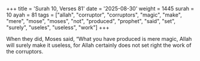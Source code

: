 +++
title = 'Surah 10, Verses 81'
date = '2025-08-30'
weight = 1445
surah = 10
ayah = 81
tags = ["allah", "corruptor", "corruptors", "magic", "make", "mere", "mose", "moses", "not", "produced", "prophet", "said", "set", "surely", "useles", "useless", "work"]
+++

When they did, Moses said, “What you have produced is mere magic, Allah will surely make it useless, for Allah certainly does not set right the work of the corruptors.